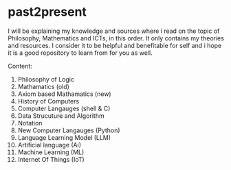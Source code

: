 # past2present
I will be explaining my knowledge and sources where i read on the topic of Philosophy, Mathematics and ICTs, in this order. It only contains my theories and resources. I consider it to be helpful and benefitable for self and i hope it is a good repository to learn from for you as well.   

Content:

1. Philosophy of Logic
2. Mathamatics (old)
3. Axiom based Mathamatics (new)
4. History of Computers
5. Computer Langauges (shell & C)
6. Data Strucuture and Algorithm
7. Notation
8. New Computer Langauges (Python)
9. Language Learning Model (LLM)
10. Artificial language (Ai)
11. Machine Learning (ML)
12. Internet Of Things (IoT)
